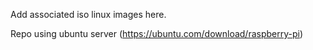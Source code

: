 Add associated iso linux images here. 

Repo using ubuntu server (https://ubuntu.com/download/raspberry-pi)
